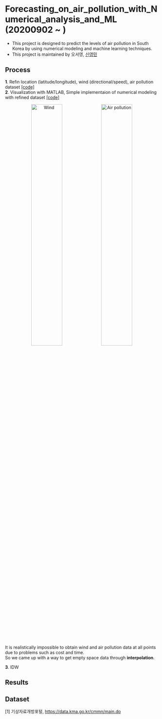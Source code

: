# Forecasting_on_air_pollution_with_Numerical_analysis_and_ML (20200902 ~ )
- This project is designed to predict the levels of air pollution in South Korea by using numerical modeling and machine learning techniques.
- This project is maintained by 오서영, [신영민](https://github.com/young3984)


## Process
**1**. Refin location (latitude/longitude), wind (directional/speed), air pollution dataset [[code]](https://github.com/OH-Seoyoung/Forecasting_on_air_pollution_with_Numerical_analysis_and_ML/blob/master/1_Make_location%2Cwind%2C%2Cair_pollution_dataset/Make_location_and_wind_directional%2Cspeed_dataset.ipynb)  
**2**. Visualization with MATLAB, Simple implementaion of numerical modeling with refined dataset [[code]](https://github.com/OH-Seoyoung/Forecasting_on_air_pollution_with_Numerical_analysis_and_ML/tree/master/2_Visualization_and_Simple_numerical_modeling)  

<div align="center">
<img src="https://github.com/OH-Seoyoung/Forecasting_on_air_pollution_with_Numerical_analysis_and_ML/blob/master/figure/fig2.jpg?raw=True" width="45%" title="Wind">
<img src="https://github.com/OH-Seoyoung/Forecasting_on_air_pollution_with_Numerical_analysis_and_ML/blob/master/figure/fig3.jpg?raw=True" width="45%" title="Air pollution"> <br>  
</div>

It is realistically impossible to obtain wind and air pollution data at all points due to problems such as cost and time.  
So we came up with a way to get empty space data through **interpolation**.

**3**. IDW

## Results


## Dataset
[1] 기상자료개방포털, https://data.kma.go.kr/cmmn/main.do
